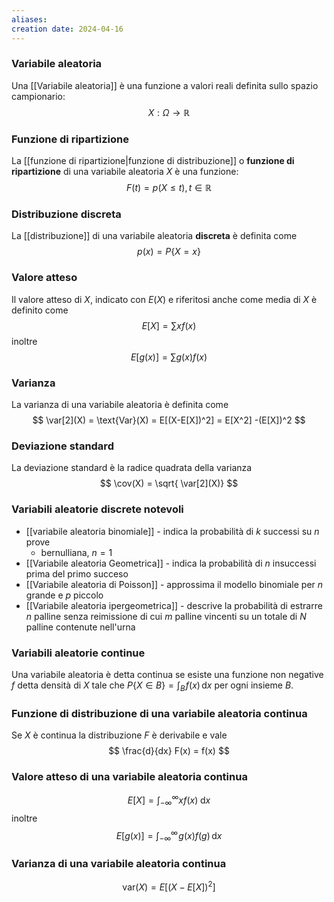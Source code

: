 ```yaml
---
aliases: 
creation date: 2024-04-16
---
```


### Variabile aleatoria
Una [[Variabile aleatoria]] è una funzione a valori reali definita sullo spazio campionario: $$X : \Omega \to \mathbb{R} $$

### Funzione di ripartizione
La [[funzione di ripartizione|funzione di distribuzione]] o **funzione di ripartizione** di una variabile aleatoria $X$ è una funzione: $$F(t) =p(X \leq t), t \in \mathbb{R}$$

### Distribuzione discreta
La [[distribuzione]] di una variabile aleatoria **discreta** è definita come $$ p(x) = P\{ X = x \} $$ 

### Valore atteso
Il valore atteso di $X$, indicato con $E(X)$ e riferitosi anche come media di $X$ è definito come
$$ E[X] = \sum xf(x) $$
inoltre
$$ E[g(x)] = \sum g(x)f(x) $$


### Varianza
La varianza di una variabile aleatoria è definita come
$$ \var[2](X) = \text{Var}(X) = E[(X-E[X])^2] = E[X^2] -(E[X])^2 $$

### Deviazione standard
La deviazione standard è la radice quadrata della varianza
$$ \cov(X) = \sqrt{ \var[2](X)} $$


### Variabili aleatorie discrete notevoli
- [[variabile aleatoria binomiale]]  - indica la probabilità di $k$ successi su $n$ prove
	- bernulliana, $n = 1$
- [[Variabile aleatoria Geometrica]] - indica la probabilità di $n$ insuccessi prima del primo succeso
- [[Variabile aleatoria di Poisson]] - approssima il modello binomiale per $n$ grande e $p$ piccolo
- [[Variabile aleatoria ipergeometrica]] - descrive la probabilità di estrarre $n$ palline senza reimissione di cui $m$ palline vincenti su un totale di $N$ palline contenute nell'urna


### Variabili aleatorie continue
Una variabile aleatoria è detta continua se esiste una funzione non negative $f$ detta densità di $X$ tale che $P\{ X \in B \} = \int _{B} \!f(x) \, \mathrm{d}x$ per ogni insieme $B$.

### Funzione di distribuzione di una variabile aleatoria continua
Se $X$ è continua la distribuzione $F$ è derivabile e vale
$$ \frac{d}{dx} F(x) = f(x)  $$

### Valore atteso di una variabile aleatoria continua
$$ E[X] = \int_{-\infty}^{\infty} xf(x) \! \, \mathrm{d}x  $$
inoltre
$$ E[g(x)] = \int _{-\infty}^{\infty} \!g(x)f(g) \, \mathrm{d}x  $$

### Varianza di una variabile aleatoria continua
$$ \text{var}(X) = E[(X-E[X])^2] $$